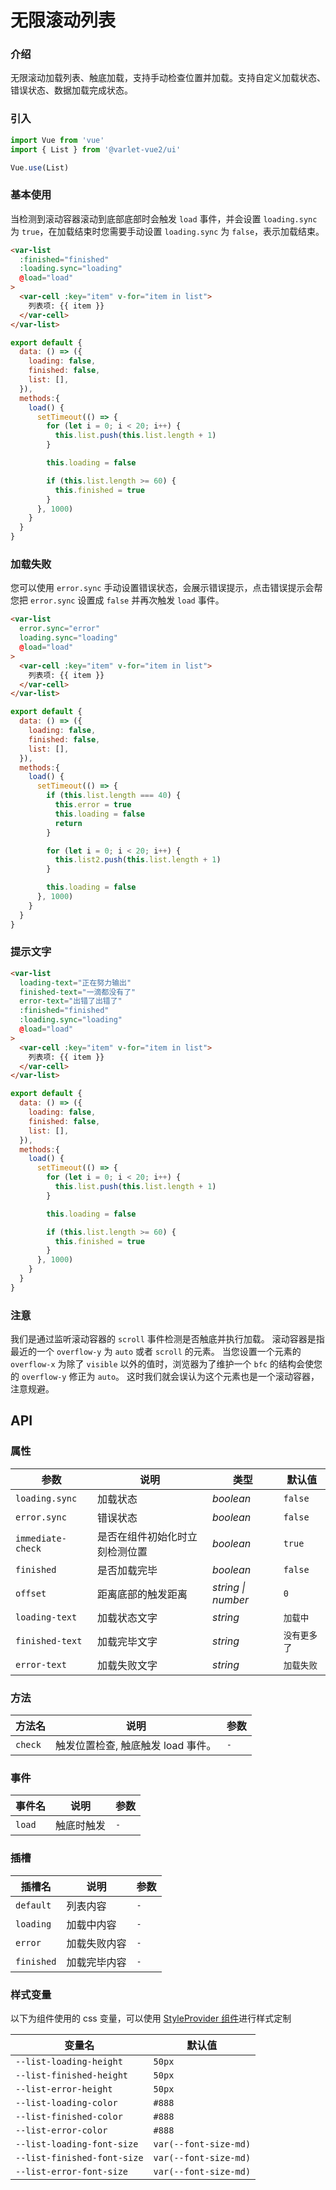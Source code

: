 # 无限滚动列表

### 介绍
无限滚动加载列表、触底加载，支持手动检查位置并加载。支持自定义加载状态、错误状态、数据加载完成状态。

### 引入

```js
import Vue from 'vue'
import { List } from '@varlet-vue2/ui'

Vue.use(List)
```

### 基本使用

当检测到滚动容器滚动到底部底部时会触发 `load` 事件，并会设置 `loading.sync` 为 `true`，在加载结束时您需要手动设置 `loading.sync` 为 `false`，表示加载结束。

```html
<var-list
  :finished="finished"
  :loading.sync="loading"
  @load="load"
>
  <var-cell :key="item" v-for="item in list">
    列表项: {{ item }}
  </var-cell>
</var-list>
```

```js
export default {
  data: () => ({
    loading: false,
    finished: false,
    list: [],
  }),
  methods:{
    load() {
      setTimeout(() => {
        for (let i = 0; i < 20; i++) {
          this.list.push(this.list.length + 1)
        }

        this.loading = false

        if (this.list.length >= 60) {
          this.finished = true
        }
      }, 1000)
    }
  }
}
```

### 加载失败

您可以使用 `error.sync` 手动设置错误状态，会展示错误提示，点击错误提示会帮您把 `error.sync` 设置成 `false` 并再次触发 `load` 事件。

```html
<var-list
  error.sync="error"
  loading.sync="loading"
  @load="load"
>
  <var-cell :key="item" v-for="item in list">
    列表项: {{ item }}
  </var-cell>
</var-list>
```

```js
export default {
  data: () => ({
    loading: false,
    finished: false,
    list: [],
  }),
  methods:{
    load() {
      setTimeout(() => {
        if (this.list.length === 40) {
          this.error = true
          this.loading = false
          return
        }

        for (let i = 0; i < 20; i++) {
          this.list2.push(this.list.length + 1)
        }

        this.loading = false
      }, 1000)
    }
  }
}
```

### 提示文字


```html
<var-list
  loading-text="正在努力输出"
  finished-text="一滴都没有了"
  error-text="出错了出错了"
  :finished="finished"
  :loading.sync="loading"
  @load="load"
>
  <var-cell :key="item" v-for="item in list">
    列表项: {{ item }}
  </var-cell>
</var-list>
```

```js
export default {
  data: () => ({
    loading: false,
    finished: false,
    list: [],
  }),
  methods:{
    load() {
      setTimeout(() => {
        for (let i = 0; i < 20; i++) {
          this.list.push(this.list.length + 1)
        }

        this.loading = false

        if (this.list.length >= 60) {
          this.finished = true
        }
      }, 1000)
    }
  }
}
```

### 注意
我们是通过监听滚动容器的 `scroll` 事件检测是否触底并执行加载。
滚动容器是指最近的一个 `overflow-y` 为 `auto` 或者 `scroll` 的元素。
当您设置一个元素的 `overflow-x` 为除了 `visible` 以外的值时，浏览器为了维护一个 `bfc` 的结构会使您的 `overflow-y` 修正为 `auto`。
这时我们就会误认为这个元素也是一个滚动容器，注意规避。

## API

### 属性

| 参数 | 说明 | 类型 | 默认值 |
| --- | --- | --- | --- |
| `loading.sync` | 加载状态 | _boolean_ | `false` |
| `error.sync` | 错误状态 | _boolean_ | `false` |
| `immediate-check` | 是否在组件初始化时立刻检测位置 | _boolean_ | `true` |
| `finished` | 是否加载完毕 | _boolean_ | `false` |
| `offset` | 距离底部的触发距离 | _string \| number_ | `0` |
| `loading-text` | 加载状态文字 | _string_ | `加载中` |
| `finished-text` | 加载完毕文字 | _string_ | `没有更多了` |
| `error-text` | 加载失败文字 | _string_ | `加载失败` |

### 方法

| 方法名 | 说明 | 参数 |
| --- | --- | --- |
| `check` | 触发位置检查, 触底触发 load 事件。 | `-` |

### 事件

| 事件名 | 说明 | 参数 |
| --- | --- | --- |
| `load` | 触底时触发 | `-` |

### 插槽

| 插槽名 | 说明 | 参数 |
| --- | --- | --- |
| `default` | 列表内容 | `-` |
| `loading` | 加载中内容 | `-` |
| `error` | 加载失败内容 | `-` |
| `finished` | 加载完毕内容 | `-` |

### 样式变量
以下为组件使用的 css 变量，可以使用 [StyleProvider 组件](#/zh-CN/style-provider)进行样式定制

| 变量名 | 默认值 |
| --- | --- |
| `--list-loading-height` | `50px` |
| `--list-finished-height` | `50px` |
| `--list-error-height` | `50px` |
| `--list-loading-color` | `#888` |
| `--list-finished-color` | `#888` |
| `--list-error-color` | `#888` |
| `--list-loading-font-size` | `var(--font-size-md)` |
| `--list-finished-font-size` | `var(--font-size-md)` |
| `--list-error-font-size` | `var(--font-size-md)` |
